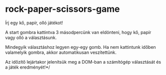 # rock-paper-scissors-game

Írj egy kő, papír, olló játékot!

A start gombra kattintva 3 másodpercünk van eldönteni, hogy kő, papír vagy
olló a választásunk.

Mindegyik választáshoz legyen egy-egy gomb. Ha nem kattintunk időben valamelyik
gombra, akkor automatikusan veszítettünk.

Az időzítő lejártakor jelenítsük meg a DOM-ban a számítógép választását és a játék
eredményét!*/